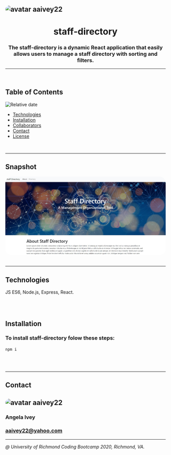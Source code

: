
## <img src="https://avatars1.githubusercontent.com/u/58960456?v=4" alt="avatar" style="border-radius: 50px" width="75" />  aaivey22

# <h1 align="center"> staff-directory </h1>
<h3 align="center"> The staff-directory is a dynamic React application that easily allows users to manage a staff directory with sorting and filters. </h3>

---

<br/>


## Table of Contents
![Relative date](https://img.shields.io/date/1587708833848)
* [Technologies](#technologies)
* [Installation](#installation) 
* [Collaborators](#contact)
* [Contact](#contact)
* [License](#license)

<br/>

---

## Snapshot
<img src="./public/images/staff-dir-img.JPG" alt="staff-directory App Image" style="border-radius: 20px" />

<br/>
<br/>

---

## Technologies
JS ES6, Node.js, Express, React.

<br/>
<br/>

## Installation
### To install staff-directory folow these steps:

```
npm i
```

<br/>
<br/>

***
## Contact
### 
## <img src="https://avatars1.githubusercontent.com/u/58960456?v=4" alt="avatar" style="border-radius: 20px" width="30" />  aaivey22
### Angela Ivey
### aaivey22@yahoo.com
***

*@ University of Richmond Coding Bootcamp 2020, Richmond, VA.*
